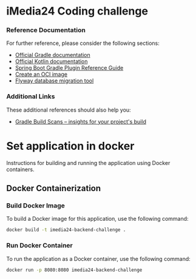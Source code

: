 # iMedia24 Coding challenge

### Reference Documentation
For further reference, please consider the following sections:

* [Official Gradle documentation](https://docs.gradle.org)
* [Official Kotlin documentation](https://kotlinlang.org/docs/home.html)
* [Spring Boot Gradle Plugin Reference Guide](https://docs.spring.io/spring-boot/docs/2.4.3/gradle-plugin/reference/html/)
* [Create an OCI image](https://docs.spring.io/spring-boot/docs/2.4.3/gradle-plugin/reference/html/#build-image)
* [Flyway database migration tool](https://flywaydb.org/documentation/)

### Additional Links
These additional references should also help you:

* [Gradle Build Scans – insights for your project's build](https://scans.gradle.com#gradle)

# Set application in docker

Instructions for building and running the application using Docker containers.

## Docker Containerization

### Build Docker Image

To build a Docker image for this application, use the following command:

```bash
docker build -t imedia24-backend-challenge .
````

### Run Docker Container

To run the application as a Docker container, use the following command:

```bash
docker run -p 8080:8080 imedia24-backend-challenge
````
